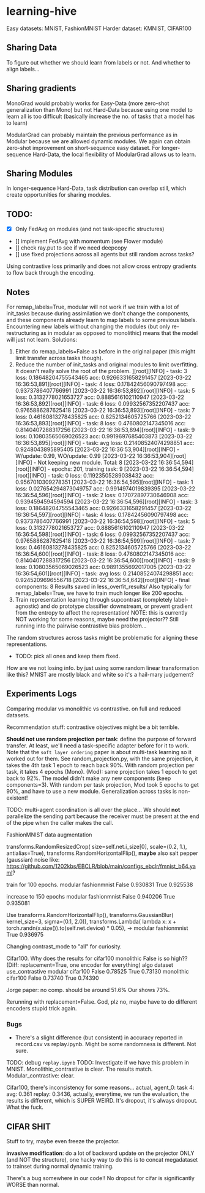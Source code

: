 # learning-hive

Easy datasets: MNIST, FashionMNIST
Harder dataset: KMNIST, CIFAR100

## Sharing Data
To figure out whether we should learn from labels or not. And whether to align labels...

## Sharing gradients
MonoGrad would probably works for Easy-Data (more zero-shot
generalization than Mono) but not Hard-Data because
using one model to learn all is too difficult (basically increase the no. 
of tasks that a model has to learn)

ModularGrad can probably maintain the previous performance as in Modular because we
are allowed dynamic modules. We again can obtain zero-shot improvement on short-sequence easy dataset.
For longer-sequence Hard-Data, the local flexibility of ModularGrad allows us to learn.

## Sharing Modules
In longer-sequence Hard-Data, task distribution can overlap still, which create opportunities for sharing modules.


## TODO:
- [x] Only FedAvg on modules (and not task-specific structures)
- [] implement FedAvg with momentum (see Flower module)
- [] check ray.put to see if we need deepcopy
- [] use fixed projections across all agents but still random across tasks?

Using contrastive loss primarily and does not allow cross entropy gradients to flow
back through the encoding.

## Notes
For remap_labels=True, modular will not work if we train with a lot of init_tasks because during assimilation
we don't change the components, and these components already learn to map labels to some previous labels. Encountering
new labels without changing the modules (but only re-restructuring as in modular as opposed to monolithic) means that 
the model will just not learn.
Solutions:
1. Either do remap_labels=False as before in the original paper (this might limit transfer across tasks though).
2. Reduce the number of init_tasks and original modules to limit overfitting. It doesn't really solve the root of the problem.
][root][INFO] -         task: 3 loss: 0.18648204755543465       acc: 0.9266331658291457
[2023-03-22 16:36:53,891][root][INFO] -         task: 4 loss: 0.17842456090797498       acc: 0.9373786407766991
[2023-03-22 16:36:53,892][root][INFO] -         task: 5 loss: 0.3132778021653727        acc: 0.8885616102110947
[2023-03-22 16:36:53,892][root][INFO] -         task: 6 loss: 0.09932567352207437       acc: 0.9765886287625418
[2023-03-22 16:36:53,893][root][INFO] -         task: 7 loss: 0.46160813278435825       acc: 0.8252134605725766
[2023-03-22 16:36:53,893][root][INFO] -         task: 8 loss: 0.4760802147345016        acc: 0.8140407288317256
[2023-03-22 16:36:53,894][root][INFO] -         task: 9 loss: 0.10803565069026523       acc: 0.9919697685403873
[2023-03-22 16:36:53,895][root][INFO] -         task: avg       loss: 0.21408524074298851       acc: 0.9248043895895405
[2023-03-22 16:36:53,904][root][INFO] - W/update: 0.99, WO/update: 0.99
[2023-03-22 16:36:53,904][root][INFO] - Not keeping new module. Total: 8
[2023-03-22 16:36:54,594][root][INFO] - epochs: 201, training task: 9
[2023-03-22 16:36:54,594][root][INFO] -         task: 0 loss: 0.11923505289038432       acc: 0.9567010309278351
[2023-03-22 16:36:54,595][root][INFO] -         task: 1 loss: 0.027654294873049757      acc: 0.9914974019839395
[2023-03-22 16:36:54,596][root][INFO] -         task: 2 loss: 0.17072897730646908       acc: 0.9394594594594594
[2023-03-22 16:36:54,596][root][INFO] -         task: 3 loss: 0.18648204755543465       acc: 0.9266331658291457
[2023-03-22 16:36:54,597][root][INFO] -         task: 4 loss: 0.17842456090797498       acc: 0.9373786407766991
[2023-03-22 16:36:54,598][root][INFO] -         task: 5 loss: 0.3132778021653727        acc: 0.8885616102110947
[2023-03-22 16:36:54,598][root][INFO] -         task: 6 loss: 0.09932567352207437       acc: 0.9765886287625418
[2023-03-22 16:36:54,599][root][INFO] -         task: 7 loss: 0.46160813278435825       acc: 0.8252134605725766
[2023-03-22 16:36:54,600][root][INFO] -         task: 8 loss: 0.4760802147345016        acc: 0.8140407288317256
[2023-03-22 16:36:54,600][root][INFO] -         task: 9 loss: 0.10803565069026523       acc: 0.9891355692017005
[2023-03-22 16:36:54,601][root][INFO] -         task: avg       loss: 0.21408524074298851       acc: 0.9245209696556718
[2023-03-22 16:36:54,642][root][INFO] - final components: 8
Results saved in less_overfit_results/ Also typically for remap_labels=True, we have to train much longer like 200 epochs.
3. Train representation learning through supcontrast (completely label-agnostic) and do prototype classifier downstream, or prevent
gradient from the entropy to affect the representation!
NOTE: this is currently NOT working for some reasons, maybe need the projector??
Still running into the pairwise contrastive bias problem...


The random structures across tasks might be problematic for aligning these representations.
- TODO: pick all ones and keep them fixed.


How are we not losing info. by just using some random linear transformation like this? MNIST are mostly black and white so it's a hail-mary judgement?


## Experiments Logs
Comparing modular vs monolithic vs contrastive.
on full and reduced datasets.



Recommendation stuff: contrastive objectives might be a bit terrible.



__Should not use random projection per task__: define the purpose of forward transfer. At least, we'll need a task-specific 
adapter before for it to work. Note that the `soft layer ordering` paper is about multi-task learning so it worked out for them.
See random_projection.py, with the same projection, it takes the 4th task 1 epoch to reach back 90%. With random projection per task,
it takes 4 epochs (Mono). (Mod): same projection takes 1 epoch to get back to 92%. The model didn't make any new components (keep components=3). With random per task projection, Mod took 5 epochs to get 90%, and have to use a new module. Generalization across tasks is non-existent!





TODO: multi-agent coordination is all over the place...
We should **not** parallelize the sending part because the receiver must be present at the end of the pipe when the caller makes the call.




FashionMNIST data augmentation

transforms.RandomResizedCrop(
                    size=self.net.i_size[0], scale=(0.2, 1.), antialias=True),
transforms.RandomHorizontalFlip(),
__maybe__ also salt pepper (gaussian) noise like: https://github.com/1202kbs/EBCLR/blob/main/configs_ebclr/fmnist_b64.yaml?


train for 100 epochs.
modular     fashionmnist  False              0.930831
                          True               0.925538

increase to 150 epochs
modular     fashionmnist  False              0.940206
                          True               0.935081


Use 
transforms.RandomHorizontalFlip(),
transforms.GaussianBlur(
                        kernel_size=3, sigma=(0.1, 2.0)),
transforms.Lambda(
                lambda x: x + torch.randn(x.size()).to(self.net.device) * 0.05),
-> modular     fashionmnist  True               0.936975

Changing contrast_mode to "all" for curiosity.



Cifar100.
Why does the results for cifar100 monolithic False is so high??
(Diff: replacement=True, one encoder for everything)
algo        dataset   use_contrastive
modular     cifar100  False              0.78525
                      True               0.73130
monolithic  cifar100  False              0.73740
                      True               0.74390

Jorge paper: no comp. should be around 51.6%
Our shows 73%.

Rerunning with replacement=False.
God, plz no, maybe have to do different encoders stupid trick again.



### Bugs
- There's a slight difference (but consistent) in accuracy reported in record.csv vs replay.ipynb. Might be some randomness is different. Not sure.

TODO: debug `replay.ipynb`
TODO: Investigate if we have this problem in MNIST.
Monolithic_contrastive is clear. The results match.
Modular_contrastive: clear.



Cifar100, there's inconsistency for some reasons...
actual, agent_0: task 4: avg: 0.361
                replay: 0.3436, actually, everytime, we run the
evaluation, the results is different, which is SUPER WEIRD.
It's dropout, it's always dropout. What the fuck.



## CIFAR SHIT

Stuff to try, maybe even freeze the projector.

__invasive modification__: do a lot of backward update on the projector ONLY (and NOT the 
structure), one hacky way to do this is to concat megadataset to trainset during normal dynamic training.

There's a bug somewhere in our code!! No dropout for cifar is significantly WORSE than normal.